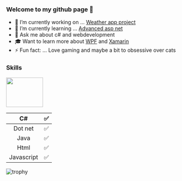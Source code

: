 ### Welcome to my github page 👋 


- 🔭 I’m currently working on ... [Weather app project](https://github.com/Carpenteri1/WeatherApp)
- 🌱 I’m currently learning ... [Advanced asp net](https://docs.microsoft.com/en-us/aspnet/web-api/overview/advanced/)
- 💬 Ask me about c# and webdevelopment 
- 🎓 Want to learn more about [WPF](https://docs.microsoft.com/en-us/visualstudio/designers/getting-started-with-wpf?view=vs-2019) and [Xamarin ](https://docs.microsoft.com/en-us/xamarin/)
- ⚡ Fun fact: ... Love gaming and maybe a bit to obsessive over cats


### Skills 

<img src="https://i.giphy.com/media/eZsKqkZUEM5vG/200.webp" width="100" height=80/>


| C#                   | :white_check_mark:    |                       
|:--------------------:|:---------------------:|
| Dot net              | :white_check_mark:    |
| Java                 | :white_check_mark:    |             
| Html                 | :white_check_mark:    |                                        
| Javascript           | :white_check_mark:    |           
                     
                     
                     
![trophy](https://github-profile-trophy.vercel.app/?username=carpenteri1&theme=monokai&title=Issues,Commit,PullRequest,Repositories)
